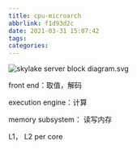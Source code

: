 ```yaml
---
title: cpu-microarch
abbrlink: f1d93d2c
date: 2021-03-31 15:07:42
tags:
categories:
---
```


![skylake server block diagram.svg](https://en.wikichip.org/w/images/thumb/e/ee/skylake_server_block_diagram.svg/950px-skylake_server_block_diagram.svg.png)





front end：取值，解码

execution engine：计算

memory subsystem： 读写内存



L1， L2 per core

